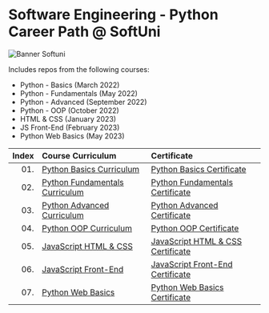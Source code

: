 # Software Engineering - Python Career Path @ SoftUni

<p align="centre">
  <img src="https://cdn.discordapp.com/attachments/979101848361377914/1022244283606110228/Softuni_logo_trasparent.png" alt="Banner Softuni"/>
</p>

Includes repos from the following courses:  
* Python - Basics (March 2022)
* Python - Fundamentals (May 2022)
* Python - Advanced (September 2022)
* Python - OOP (October 2022)
* HTML & CSS (January 2023)
* JS Front-End (February 2023)
* Python Web Basics (May 2023)

| Index | Course Curriculum                                                                                             | Certificate
|------:|:--------------------------------------------------------------------------------------------------------------| :---
|   01. | [Python Basics Curriculum](https://softuni.bg/courses/programming-basics)                                         | [Python Basics Certificate](https://softuni.bg/certificates/details/131291/f6a89d8e)
|   02. | [Python Fundamentals Curriculum](https://softuni.bg/courses/programming-fundamentals-csharp-java-js-python)       | [Python Fundamentals Certificate](https://softuni.bg/certificates/details/138872/3e3a9014)
|   03. | [Python Advanced Curriculum](https://softuni.bg/modules/74/python-advanced/1382)                                  | [Python Advanced Certificate](https://softuni.bg/certificates/details/143175/d1a67c47)
|   04. | [Python OOP Curriculum](https://softuni.bg/courses/python-oop)                                                    | [Python OOP Certificate](https://softuni.bg/certificates/details/150502/bf475331)      
|   05. | [JavaScript HTML & CSS ](https://softuni.bg/courses/html-and-css)                                                    | [JavaScript HTML & CSS Certificate](https://softuni.bg/certificates/details/163082/0baba3aa)  
|   06. | [JavaScript Front-End ](https://softuni.bg/courses/front-end-framework)                                                    | [JavaScript Front-End Certificate](https://softuni.bg/certificates/details/170750/c49e9a43)  
|   07. | [Python Web Basics ](https://softuni.bg/courses/python-web-basics)                                                    | [Python Web Basics Certificate](https://softuni.bg/certificates/details/177919/60b61ea0)  
   
